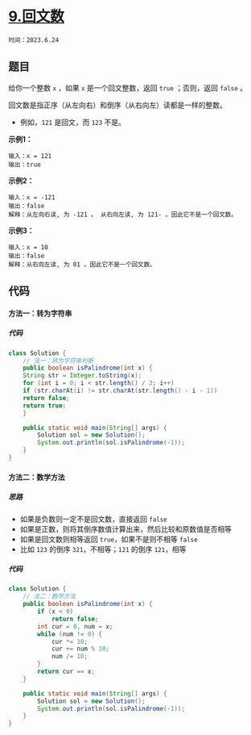 # [9.回文数](https://leetcode.cn/problems/palindrome-number/)

`时间：2023.6.24`

## 题目

给你一个整数 `x` ，如果 `x` 是一个回文整数，返回 `true` ；否则，返回 `false` 。

回文数是指正序（从左向右）和倒序（从右向左）读都是一样的整数。

- 例如，`121` 是回文，而 `123` 不是。


**示例1：**

```
输入：x = 121
输出：true
```

**示例2：**

```
输入：x = -121
输出：false
解释：从左向右读, 为 -121 。 从右向左读, 为 121- 。因此它不是一个回文数。
```

**示例3：**

```
输入：x = 10
输出：false
解释：从右向左读, 为 01 。因此它不是一个回文数。
```

## 代码

#### 方法一：转为字符串

##### 代码

```java
class Solution {
    // 法一：转为字符串判断
    public boolean isPalindrome(int x) {
    String str = Integer.toString(x);
    for (int i = 0; i < str.length() / 2; i++)
    if (str.charAt(i) != str.charAt(str.length() - i - 1))
    return false;
    return true;
    }

    public static void main(String[] args) {
        Solution sol = new Solution();
        System.out.println(sol.isPalindrome(-1));
    }
}
```

#### 方法二：数学方法

##### 思路

- 如果是负数则一定不是回文数，直接返回 `false`
- 如果是正数，则将其倒序数值计算出来，然后比较和原数值是否相等
- 如果是回文数则相等返回 `true`，如果不是则不相等 `false`
- 比如 `123` 的倒序 `321`，不相等；`121` 的倒序 `121`，相等

##### 代码

```java
class Solution {
    // 法二：数学方法
    public boolean isPalindrome(int x) {
        if (x < 0)
            return false;
        int cur = 0, num = x;
        while (num != 0) {
            cur *= 10;
            cur += num % 10;
            num /= 10;
        }
        return cur == x;
    }

    public static void main(String[] args) {
        Solution sol = new Solution();
        System.out.println(sol.isPalindrome(-1));
    }
}
```
